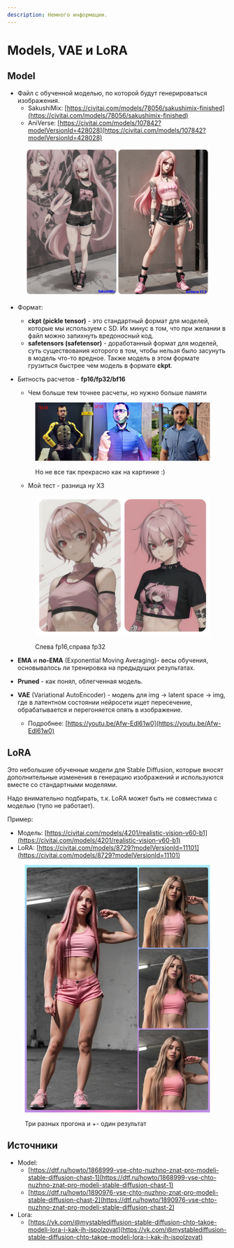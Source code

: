 ```yaml
---
description: Немного информации.
---
```


# Models, VAE и LoRA

## Model

* Файл с обученной моделью, по которой будут генерироваться изображения.
  * SakushiMix: [https://civitai.com/models/78056/sakushimix-finished](https://civitai.com/models/78056/sakushimix-finished)
  * AniVerse: [https://civitai.com/models/107842?modelVersionId=428028](https://civitai.com/models/107842?modelVersionId=428028)

<figure><img src=".gitbook/assets/MyCollages(1).jpg" alt="" width="563"><figcaption></figcaption></figure>

* Формат:&#x20;
  * **ckpt (pickle tensor)** - это стандартный формат для моделей, которые мы используем с SD. Их минус в том, что при желании в файл можно запихнуть вредоносный код.
  * **safetensors (safetensor)** - доработанный формат для моделей, суть существования которого в том, чтобы нельзя было засунуть в модель что-то вредное. Также модель в этом формате грузиться быстрее чем модель в формате **ckpt**.
*   Битность расчетов - **fp16/fp32/bf16**

    * Чем больше тем точнее расчеты, но нужно больше памяти

    <figure><img src=".gitbook/assets/fp16,32.jpg" alt="" width="563"><figcaption><p>Но не все так прекрасно как на картинке :)</p></figcaption></figure>

    * Мой тест - разница ну ХЗ

    <figure><img src=".gitbook/assets/MyCollages.jpg" alt="" width="480"><figcaption><p>Слева fp16,справа fp32</p></figcaption></figure>
* **EMA** и **no-EMA** (Exponential Moving Averaging)- весы обучения, основывалось ли тренировка на предыдущих результатах.
* **Pruned** - как понял, облегченная модель.
* **VAE** (Variational AutoEncoder) - модель для img -> latent space -> img, где в латентном состоянии нейросети ищет пересечение, обрабатывается и перегоняется опять в изображение.
  * Подробнее: [https://youtu.be/Afw-Edl61w0](https://youtu.be/Afw-Edl61w0)

## LoRA

Это небольшие обученные модели для Stable Diffusion, которые вносят дополнительные изменения в генерацию изображений и используются вместе со стандартными моделями.

Надо внимательно подбирать, т.к. LoRA может быть не совместима с моделью (тупо не работает).

Пример:

* Модель: [https://civitai.com/models/4201/realistic-vision-v60-b1](https://civitai.com/models/4201/realistic-vision-v60-b1)
* LoRA: [https://civitai.com/models/8729?modelVersionId=11101](https://civitai.com/models/8729?modelVersionId=11101)

<figure><img src=".gitbook/assets/lora.jpg" alt="" width="563"><figcaption><p>Три разных прогона и +- один результат</p></figcaption></figure>

## Источники

* Model:&#x20;
  * [https://dtf.ru/howto/1868999-vse-chto-nuzhno-znat-pro-modeli-stable-diffusion-chast-1](https://dtf.ru/howto/1868999-vse-chto-nuzhno-znat-pro-modeli-stable-diffusion-chast-1)
  * [https://dtf.ru/howto/1890976-vse-chto-nuzhno-znat-pro-modeli-stable-diffusion-chast-2](https://dtf.ru/howto/1890976-vse-chto-nuzhno-znat-pro-modeli-stable-diffusion-chast-2)
* Lora:
  * [https://vk.com/@mystablediffusion-stable-diffusion-chto-takoe-modeli-lora-i-kak-ih-ispolzovat](https://vk.com/@mystablediffusion-stable-diffusion-chto-takoe-modeli-lora-i-kak-ih-ispolzovat)
